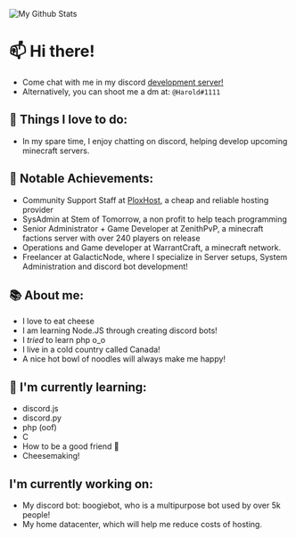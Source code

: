 ![My Github Stats](https://github-readme-stats.vercel.app/api?username=ZECHEESELORD&show_icons=true&theme=dark)
# 📫 Hi there! 

* Come chat with me in my discord [development server!](https://discord.gg/f4FnsDphde)
* Alternatively, you can shoot me a dm at: ```@Harold#1111``` 


## 🌱 Things I love to do:

* In my spare time, I enjoy chatting on discord, helping develop upcoming minecraft servers.

## 🥇 Notable Achievements:

* Community Support Staff at [PloxHost](https://plox.host/), a cheap and reliable hosting provider
* SysAdmin at Stem of Tomorrow, a non profit to help teach programming
* Senior Administrator + Game Developer at ZenithPvP, a minecraft factions server with over 240 players on release
* Operations and Game developer at WarrantCraft, a minecraft network.
* Freelancer at GalacticNode, where I specialize in Server setups, System Administration and discord bot development!

## 📚 About me:
* I love to eat cheese
* I am learning Node.JS through creating discord bots!
* I *tried* to learn php o_o
* I live in a cold country called Canada!
* A nice hot bowl of noodles will always make me happy!


## 🎒 I'm currently learning:
* discord.js
* discord.py
* php (oof)
* C
* How to be a good friend 💖
* Cheesemaking!

## I'm currently working on:
* My discord bot: boogiebot, who is a multipurpose bot used by over 5k people!
* My home datacenter, which will help me reduce costs of hosting.


<!--
**ZECHEESELORD/ZECHEESELORD** is a ✨ _special_ ✨ repository because its `README.md` (this file) appears on your GitHub profile.

Here are some ideas to get you started:

- 🔭 I’m currently working on ...
- 🌱 I’m currently learning ...
- 👯 I’m looking to collaborate on ...
- 🤔 I’m looking for help with ...
- 💬 Ask me about ...
- 📫 How to reach me: ...
- 😄 Pronouns: ...
- ⚡ Fun fact: ...
-->

